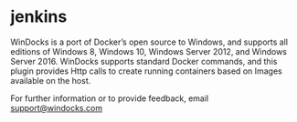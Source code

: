 # jenkins

WinDocks is a port of Docker’s open source to Windows, and supports all editions of Windows 8, Windows 10, Windows Server 2012, and Windows Server 2016. WinDocks supports standard Docker commands, and this plugin provides Http calls to create running containers based on Images available on the host.

For further information or to provide feedback, email support@windocks.com 
